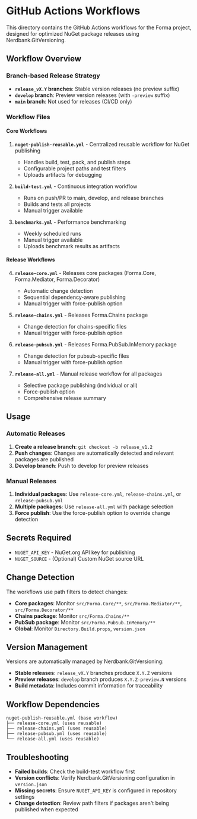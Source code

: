 # GitHub Actions Workflows

This directory contains the GitHub Actions workflows for the Forma project, designed for optimized NuGet package releases using Nerdbank.GitVersioning.

## Workflow Overview

### Branch-based Release Strategy

- **`release_vX.Y` branches**: Stable version releases (no preview suffix)
- **`develop` branch**: Preview version releases (with `-preview` suffix)
- **`main` branch**: Not used for releases (CI/CD only)

### Workflow Files

#### Core Workflows

1. **`nuget-publish-reusable.yml`** - Centralized reusable workflow for NuGet publishing
   - Handles build, test, pack, and publish steps
   - Configurable project paths and test filters
   - Uploads artifacts for debugging

2. **`build-test.yml`** - Continuous integration workflow
   - Runs on push/PR to main, develop, and release branches
   - Builds and tests all projects
   - Manual trigger available

3. **`benchmarks.yml`** - Performance benchmarking
   - Weekly scheduled runs
   - Manual trigger available
   - Uploads benchmark results as artifacts

#### Release Workflows

4. **`release-core.yml`** - Releases core packages (Forma.Core, Forma.Mediator, Forma.Decorator)
   - Automatic change detection
   - Sequential dependency-aware publishing
   - Manual trigger with force-publish option

5. **`release-chains.yml`** - Releases Forma.Chains package
   - Change detection for chains-specific files
   - Manual trigger with force-publish option

6. **`release-pubsub.yml`** - Releases Forma.PubSub.InMemory package
   - Change detection for pubsub-specific files
   - Manual trigger with force-publish option

7. **`release-all.yml`** - Manual release workflow for all packages
   - Selective package publishing (individual or all)
   - Force-publish option
   - Comprehensive release summary

## Usage

### Automatic Releases

1. **Create a release branch**: `git checkout -b release_v1.2`
2. **Push changes**: Changes are automatically detected and relevant packages are published
3. **Develop branch**: Push to develop for preview releases

### Manual Releases

1. **Individual packages**: Use `release-core.yml`, `release-chains.yml`, or `release-pubsub.yml`
2. **Multiple packages**: Use `release-all.yml` with package selection
3. **Force publish**: Use the force-publish option to override change detection

## Secrets Required

- `NUGET_API_KEY` - NuGet.org API key for publishing
- `NUGET_SOURCE` - (Optional) Custom NuGet source URL

## Change Detection

The workflows use path filters to detect changes:

- **Core packages**: Monitor `src/Forma.Core/**`, `src/Forma.Mediator/**`, `src/Forma.Decorator/**`
- **Chains package**: Monitor `src/Forma.Chains/**`
- **PubSub package**: Monitor `src/Forma.PubSub.InMemory/**`
- **Global**: Monitor `Directory.Build.props`, `version.json`

## Version Management

Versions are automatically managed by Nerdbank.GitVersioning:

- **Stable releases**: `release_vX.Y` branches produce `X.Y.Z` versions
- **Preview releases**: `develop` branch produces `X.Y.Z-preview.N` versions
- **Build metadata**: Includes commit information for traceability

## Workflow Dependencies

```
nuget-publish-reusable.yml (base workflow)
├── release-core.yml (uses reusable)
├── release-chains.yml (uses reusable)
├── release-pubsub.yml (uses reusable)
└── release-all.yml (uses reusable)
```

## Troubleshooting

- **Failed builds**: Check the build-test workflow first
- **Version conflicts**: Verify Nerdbank.GitVersioning configuration in `version.json`
- **Missing secrets**: Ensure `NUGET_API_KEY` is configured in repository settings
- **Change detection**: Review path filters if packages aren't being published when expected
